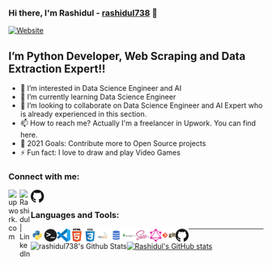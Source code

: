 ### Hi there, I'm Rashidul - [rashidul738][Website] 👋

[![Website](https://img.shields.io/website?label=Upwork.com&style=for-the-badge&url=https://www.upwork.com/freelancers/rashidul738)](https://www.upwork.com/freelancers/rashidul738)

<!-- [<img align="left" alt="Rashidul | LinkedIn" width="22px" src="https://cdn.jsdelivr.net/npm/simple-icons@v3/icons/linkedin.svg" />][Linkedin] -->


## I’m Python Developer, Web Scraping and Data Extraction Expert!!
- 👀 I’m interested in Data Science Engineer and AI
- 🌱 I’m currently learning Data Science Engineer
- 💞️ I’m looking to collaborate on Data Science Engineer and AI Expert who is already experienced in this section.
- 📫 How to reach me? Actually I'm a freelancer in Upwork. You can find here.
- 🥅 2021 Goals: Contribute more to Open Source projects
- ⚡ Fun fact: I love to draw and play Video Games



### Connect with me:

[<img align="left" alt="upwork.com" width="22px" src="https://www.upwork.com/profile-portraits/c133kJJTCP7AJf8HbVb62dw_N2v1ZYcqF5BGH-70wBJ4Qehlqc2221bWsA7nOast-2" />][Website]

[<img align="left" alt="Rashidul | LinkedIn" width="22px" src="https://cdn.jsdelivr.net/npm/simple-icons@v3/icons/linkedin.svg" />][Linkedin]
[<img align="left" alt="GitHub" width="26px" src="https://raw.githubusercontent.com/github/explore/78df643247d429f6cc873026c0622819ad797942/topics/github/github.png" />][Github]


<br />

### Languages and Tools:

[<img align="left" alt="Visual Studio Code" width="26px" src="https://raw.githubusercontent.com/github/explore/80688e429a7d4ef2fca1e82350fe8e3517d3494d/topics/python/python.png" />][Website]
[<img align="left" alt="Terminal" width="26px" src="https://raw.githubusercontent.com/github/explore/80688e429a7d4ef2fca1e82350fe8e3517d3494d/topics/terminal/terminal.png" />][Website]
[<img align="left" alt="Visual Studio Code" width="26px" src="https://raw.githubusercontent.com/github/explore/80688e429a7d4ef2fca1e82350fe8e3517d3494d/topics/visual-studio-code/visual-studio-code.png" />][Website]
[<img align="left" alt="HTML5" width="26px" src="https://raw.githubusercontent.com/github/explore/80688e429a7d4ef2fca1e82350fe8e3517d3494d/topics/html/html.png" />][Website]
[<img align="left" alt="CSS3" width="26px" src="https://raw.githubusercontent.com/github/explore/80688e429a7d4ef2fca1e82350fe8e3517d3494d/topics/css/css.png" />][Website]
[<img align="left" alt="MySQL" width="26px" src="https://raw.githubusercontent.com/github/explore/80688e429a7d4ef2fca1e82350fe8e3517d3494d/topics/mysql/mysql.png" />][Website]
[<img align="left" alt="SQL" width="26px" src="https://raw.githubusercontent.com/github/explore/80688e429a7d4ef2fca1e82350fe8e3517d3494d/topics/sql/sql.png" />][Website]
[<img align="left" alt="MongoDB" width="26px" src="https://raw.githubusercontent.com/github/explore/80688e429a7d4ef2fca1e82350fe8e3517d3494d/topics/mongodb/mongodb.png" />][Website]
[<img align="left" alt="Sass" width="26px" src="https://raw.githubusercontent.com/github/explore/80688e429a7d4ef2fca1e82350fe8e3517d3494d/topics/sass/sass.png" />][Website]
[<img align="left" alt="GraphQL" width="26px" src="https://raw.githubusercontent.com/github/explore/80688e429a7d4ef2fca1e82350fe8e3517d3494d/topics/graphql/graphql.png" />][Website]
[<img align="left" alt="Git" width="26px" src="https://raw.githubusercontent.com/github/explore/80688e429a7d4ef2fca1e82350fe8e3517d3494d/topics/git/git.png" />][Website]
[<img align="left" alt="GitHub" width="26px" src="https://raw.githubusercontent.com/github/explore/78df643247d429f6cc873026c0622819ad797942/topics/github/github.png" />][Github]


<!---
rashidul738/rashidul738 is a ✨ special ✨ repository because its `README.md` (this file) appears on your GitHub profile.
You can click the Preview link to take a look at your changes.
--->

---

<img align="left" alt="rashidul738's Github Stats" src="https://github-readme-stats.vercel.app/api?username=rashidul738&show_icons=true&hide_border=true" />

[![Rashidul's GitHub stats](https://github-readme-stats.vercel.app/api?username=rashidul738)](https://github.com/rashidul738/github-readme-stats)



[Website]: https://www.upwork.com/freelancers/rashidul738
[Linkedin]: https://www.linkedin.com/in/rashidul-islam-337228b1/
[Github]: https://github.com/rashidul738
